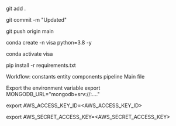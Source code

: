 git add .

git commit -m "Updated"

git push origin main


conda create -n visa python=3.8 -y

conda activate visa

pip install -r requirements.txt

Workflow:
constants
entity
components
pipeline
Main file

Export the environment variable
export MONGODB_URL="mongodb+srv://<username>:<password>...."

export AWS_ACCESS_KEY_ID=<AWS_ACCESS_KEY_ID>

export AWS_SECRET_ACCESS_KEY=<AWS_SECRET_ACCESS_KEY>



